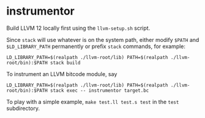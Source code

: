 # instrumentor

Build LLVM 12 locally first using the `llvm-setup.sh` script.

Since `stack` will use whatever is on the system path, either modify `$PATH` and
`$LD_LIBRARY_PATH` permanently or prefix `stack` commands, for example:

```
LD_LIBRARY_PATH=$(realpath ./llvm-root/lib) PATH=$(realpath ./llvm-root/bin):$PATH stack build
```

To instrument an LLVM bitcode module, say

```
LD_LIBRARY_PATH=$(realpath ./llvm-root/lib) PATH=$(realpath ./llvm-root/bin):$PATH stack exec -- instrumentor target.bc
```

To play with a simple example, `make test.ll test.s test` in the `test` subdirectory.
